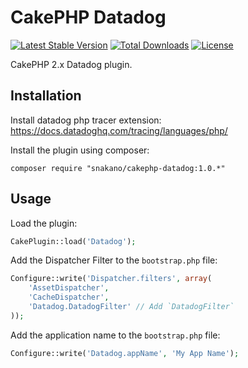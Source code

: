 # CakePHP Datadog
[![Latest Stable Version](https://poser.pugx.org/snakano/cakephp-datadog/v/stable)](https://packagist.org/packages/snakano/cakephp-datadog)
[![Total Downloads](https://poser.pugx.org/snakano/cakephp-datadog/downloads)](https://packagist.org/packages/snakano/cakephp-datadog)
[![License](https://poser.pugx.org/snakano/cakephp-datadog/license)](https://packagist.org/packages/snakano/cakephp-datadog)

CakePHP 2.x Datadog plugin.

## Installation

Install datadog php tracer extension:\
https://docs.datadoghq.com/tracing/languages/php/

Install the plugin using composer:
```shell
composer require "snakano/cakephp-datadog:1.0.*"
```

## Usage

Load the plugin:
```php
CakePlugin::load('Datadog');
```

Add the Dispatcher Filter to the `bootstrap.php` file:
```php
Configure::write('Dispatcher.filters', array(
    'AssetDispatcher',
    'CacheDispatcher',
    'Datadog.DatadogFilter' // Add `DatadogFilter`
));
```

Add the application name to the `bootstrap.php` file:
```php
Configure::write('Datadog.appName', 'My App Name');
```
